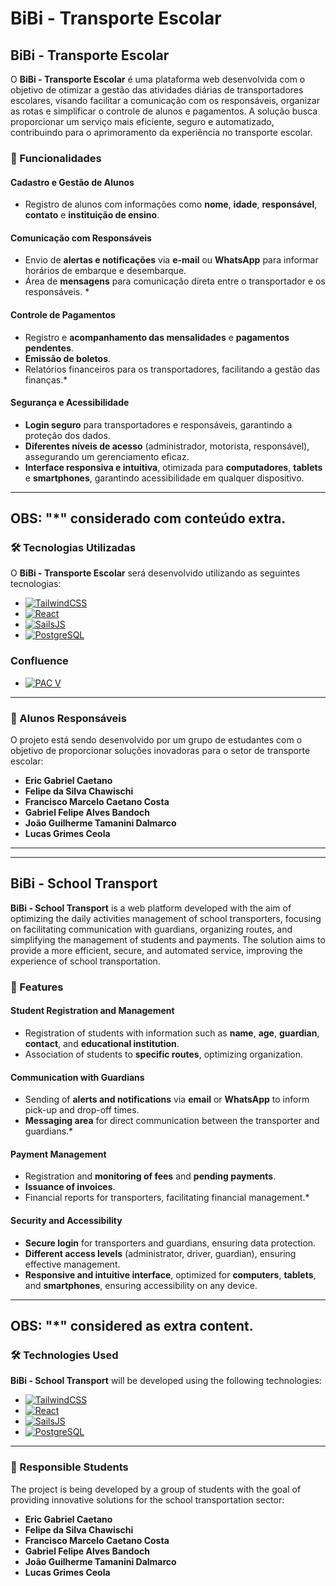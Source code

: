 # **BiBi - Transporte Escolar**

## **BiBi - Transporte Escolar**  

O **BiBi - Transporte Escolar** é uma plataforma web desenvolvida com o objetivo de otimizar a gestão das atividades diárias de transportadores escolares, visando facilitar a comunicação com os responsáveis, organizar as rotas e simplificar o controle de alunos e pagamentos. A solução busca proporcionar um serviço mais eficiente, seguro e automatizado, contribuindo para o aprimoramento da experiência no transporte escolar.

### **📌 Funcionalidades**  

#### **Cadastro e Gestão de Alunos**  
- Registro de alunos com informações como **nome**, **idade**, **responsável**, **contato** e **instituição de ensino**.

#### **Comunicação com Responsáveis**  
- Envio de **alertas e notificações** via **e-mail** ou **WhatsApp** para informar horários de embarque e desembarque.
- Área de **mensagens** para comunicação direta entre o transportador e os responsáveis. *

#### **Controle de Pagamentos**  
- Registro e **acompanhamento das mensalidades** e **pagamentos pendentes**.
- **Emissão de boletos**.
- Relatórios financeiros para os transportadores, facilitando a gestão das finanças.*

#### **Segurança e Acessibilidade**  
- **Login seguro** para transportadores e responsáveis, garantindo a proteção dos dados.
- **Diferentes níveis de acesso** (administrador, motorista, responsável), assegurando um gerenciamento eficaz.
- **Interface responsiva e intuitiva**, otimizada para **computadores**, **tablets** e **smartphones**, garantindo acessibilidade em qualquer dispositivo.

---
OBS: "*" considerado com conteúdo extra.
---

### **🛠️ Tecnologias Utilizadas**  

O **BiBi - Transporte Escolar** será desenvolvido utilizando as seguintes tecnologias:

- [![TailwindCSS](https://img.shields.io/badge/TailwindCSS-06B6D4.svg?style=for-the-badge&logo=TailwindCSS&logoColor=white)](https://tailwindcss.com/)
- [![React](https://img.shields.io/badge/React-61DAFB.svg?style=for-the-badge&logo=React&logoColor=black)](https://reactjs.org/)
- [![SailsJS](https://img.shields.io/badge/SailsJS-000000.svg?style=for-the-badge&logo=sails&logoColor=white)](https://sailsjs.com/)
- [![PostgreSQL](https://img.shields.io/badge/PostgreSQL-000000.svg?style=for-the-badge&logo=PostgreSQL&logoColor=white)](https://www.postgresql.org/)

### Confluence
- [![PAC V](https://img.shields.io/badge/PAC_Quarto_Semestre-000000.svg?style=for-the-badge&logo=Confluence&logoColor=white)](https://pac-quarto-semestre.atlassian.net/wiki/x/5wAB?atlOrigin=eyJpIjoiOGRjMWE5ZjU4NDQyNDUzNTk1M2UxODM3M2JlMDk2ZGMiLCJwIjoiYyJ9)


---

### **👥 Alunos Responsáveis**  

O projeto está sendo desenvolvido por um grupo de estudantes com o objetivo de proporcionar soluções inovadoras para o setor de transporte escolar:

- **Eric Gabriel Caetano**  
- **Felipe da Silva Chawischi**
- **Francisco Marcelo Caetano Costa**  
- **Gabriel Felipe Alves Bandoch**
- **João Guilherme Tamanini Dalmarco**
- **Lucas Grimes Ceola**

---

---

## **BiBi - School Transport**  

**BiBi - School Transport** is a web platform developed with the aim of optimizing the daily activities management of school transporters, focusing on facilitating communication with guardians, organizing routes, and simplifying the management of students and payments. The solution aims to provide a more efficient, secure, and automated service, improving the experience of school transportation.

### **📌 Features**  

#### **Student Registration and Management**  
- Registration of students with information such as **name**, **age**, **guardian**, **contact**, and **educational institution**.
- Association of students to **specific routes**, optimizing organization.

#### **Communication with Guardians**  
- Sending of **alerts and notifications** via **email** or **WhatsApp** to inform pick-up and drop-off times.
- **Messaging area** for direct communication between the transporter and guardians.*

#### **Payment Management**  
- Registration and **monitoring of fees** and **pending payments**.
- **Issuance of invoices**.
- Financial reports for transporters, facilitating financial management.*

#### **Security and Accessibility**  
- **Secure login** for transporters and guardians, ensuring data protection.
- **Different access levels** (administrator, driver, guardian), ensuring effective management.
- **Responsive and intuitive interface**, optimized for **computers**, **tablets**, and **smartphones**, ensuring accessibility on any device.

---
OBS: "*" considered as extra content.
---
### **🛠️ Technologies Used**  

**BiBi - School Transport** will be developed using the following technologies:

- [![TailwindCSS](https://img.shields.io/badge/TailwindCSS-06B6D4.svg?style=for-the-badge&logo=TailwindCSS&logoColor=white)](https://tailwindcss.com/)
- [![React](https://img.shields.io/badge/React-61DAFB.svg?style=for-the-badge&logo=React&logoColor=black)](https://reactjs.org/)
- [![SailsJS](https://img.shields.io/badge/SailsJS-000000.svg?style=for-the-badge&logo=sails&logoColor=white)](https://sailsjs.com/)
- [![PostgreSQL](https://img.shields.io/badge/PostgreSQL-000000.svg?style=for-the-badge&logo=PostgreSQL&logoColor=white)](https://www.postgresql.org/)

---

### **👥 Responsible Students**  

The project is being developed by a group of students with the goal of providing innovative solutions for the school transportation sector:

- **Eric Gabriel Caetano**  
- **Felipe da Silva Chawischi**
- **Francisco Marcelo Caetano Costa**  
- **Gabriel Felipe Alves Bandoch**
- **João Guilherme Tamanini Dalmarco**
- **Lucas Grimes Ceola**

